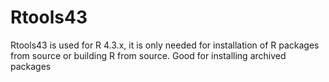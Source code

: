 # Rtools43
Rtools43 is used for R 4.3.x, it is only needed for installation of R packages from source or building R from source. Good for installing archived packages
